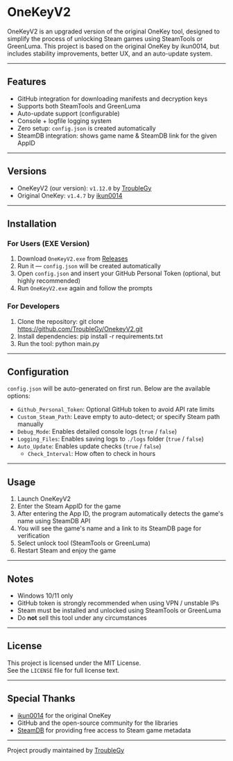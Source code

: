 # OneKeyV2

OneKeyV2 is an upgraded version of the original OneKey tool, designed to simplify the process of unlocking Steam games using SteamTools or GreenLuma. This project is based on the original OneKey by ikun0014, but includes stability improvements, better UX, and an auto-update system.

---

## Features

- GitHub integration for downloading manifests and decryption keys
- Supports both SteamTools and GreenLuma
- Auto-update support (configurable)
- Console + logfile logging system
- Zero setup: `config.json` is created automatically
- SteamDB integration: shows game name & SteamDB link for the given AppID

---

## Versions

- OneKeyV2 (our version): `v1.12.0` by [TroubleGy](https://github.com/TroubleGy)
- Original OneKey: `v1.4.7` by [ikun0014](https://github.com/ikunshare/)

---

## Installation

### For Users (EXE Version)

1. Download `OneKeyV2.exe` from [Releases](https://github.com/TroubleGy/OnekeyV2/releases)
2. Run it — `config.json` will be created automatically
3. Open `config.json` and insert your GitHub Personal Token (optional, but highly recommended)
4. Run `OneKeyV2.exe` again and follow the prompts

### For Developers

1. Clone the repository: git clone https://github.com/TroubleGy/OnekeyV2.git
2. Install dependencies: pip install -r requirements.txt
3. Run the tool: python main.py

---

## Configuration

`config.json` will be auto-generated on first run. Below are the available options:

- `Github_Personal_Token`: Optional GitHub token to avoid API rate limits
- `Custom_Steam_Path`: Leave empty to auto-detect; or specify Steam path manually
- `Debug_Mode`: Enables detailed console logs (`true` / `false`)
- `Logging_Files`: Enables saving logs to `./logs` folder (`true` / `false`)
- `Auto_Update`: Enables update checks (`true` / `false`)
  - `Check_Interval`: How often to check in hours

---

## Usage

1. Launch OneKeyV2
2. Enter the Steam AppID for the game
3. After entering the App ID, the program automatically detects the game's name using SteamDB API
4. You will see the game's name and a link to its SteamDB page for verification
5. Select unlock tool (SteamTools or GreenLuma)
6. Restart Steam and enjoy the game

---

## Notes

- Windows 10/11 only
- GitHub token is strongly recommended when using VPN / unstable IPs
- Steam must be installed and unlocked using SteamTools or GreenLuma
- Do **not** sell this tool under any circumstances

---

## License

This project is licensed under the MIT License.  
See the `LICENSE` file for full license text.

---

## Special Thanks

- [ikun0014](https://github.com/ikunshare/Onekey) for the original OneKey
- GitHub and the open-source community for the libraries
- [SteamDB](https://steamdb.info/) for providing free access to Steam game metadata  

---

Project proudly maintained by [TroubleGy](https://github.com/TroubleGy)
